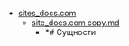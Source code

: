 - <a href = "E:\Node_projects\Node_Way\NBase\_Md\_Index\__Closer\_Web\_Automato\Part_I\content\Docs\sites_docs.com\cat.sites_docs.com\dir.sites_docs.com.md">sites_docs.com</a>
    - <a href = "E:\Node_projects\Node_Way\NBase\_Md\_Index\__Closer\_Web\_Automato\Part_I\content\Docs\sites_docs.com\site_docs.com copy.md">site_docs.com copy.md</a>
        - *# Сущности
